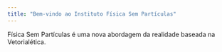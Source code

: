 ```yaml
---
title: "Bem-vindo ao Instituto Física Sem Partículas"
---
```


Física Sem Partículas é uma nova abordagem da realidade baseada na Vetorialética.
